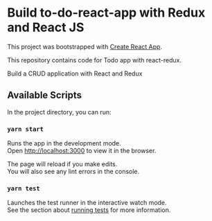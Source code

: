 # Build to-do-react-app with Redux and React JS

This project was bootstrapped with [Create React App](https://github.com/facebook/create-react-app).

This repository contains code for Todo app with react-redux.

Build a CRUD application with React and Redux

## Available Scripts

In the project directory, you can run:

### `yarn start`

Runs the app in the development mode.\
Open [http://localhost:3000](http://localhost:3000) to view it in the browser.

The page will reload if you make edits.\
You will also see any lint errors in the console.

### `yarn test`

Launches the test runner in the interactive watch mode.\
See the section about [running tests](https://facebook.github.io/create-react-app/docs/running-tests) for more information.

